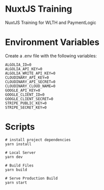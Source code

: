 NuxtJS Training
===============
NuxtJS Training for WLTH and PaymentLogic

# Environment Variables
Create a .env file with the following variables:
```
ALGOLIA_ID=0
ALGOLIA_API_KEY=0
ALGOLIA_WRITE_API_KEY=0
CLOUDINARY_API_KEY=0
CLOUDINARY_API_SECRET=0
CLOUDINARY_CLOUD_NAME=0
GOOGLE_API_KEY=0
GOOGLE_CLIENT_ID=0
GOOGLE_CLIENT_SECRET=0
STRIPE_PUBLIC_KEY=0
STRIPE_SECRET_KEY=0
```

# Scripts
```
# install project dependencies
yarn install

# Local Server
yarn dev

# Build Files
yarn build

# Serve Production Build
yarn start
```
